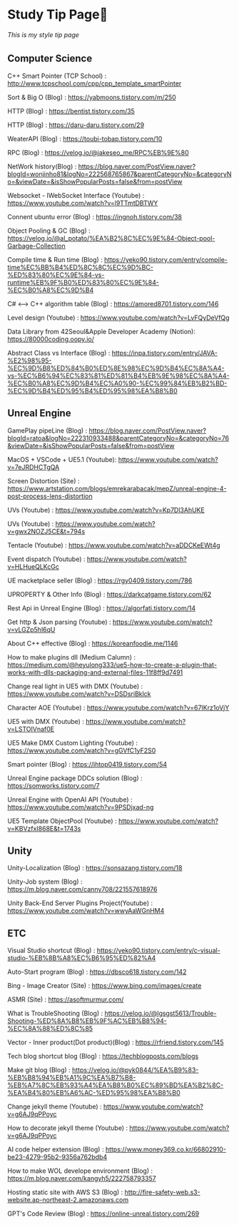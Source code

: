 # **Study Tip Page**📙    
###### This is my style tip page  


## Computer Science  

C++ Smart Pointer (TCP School) : http://www.tcpschool.com/cpp/cpp_template_smartPointer  

Sort & Big O (Blog) : https://yabmoons.tistory.com/m/250

HTTP (Blog) : https://bentist.tistory.com/35   

HTTP (Blog) : https://daru-daru.tistory.com/29  

WeaterAPI (Blog) : https://toubi-tobap.tistory.com/10  

RPC (Blog) : https://velog.io/@jakeseo_me/RPC%EB%9E%80  

NetWork history(Blog) : https://blog.naver.com/PostView.naver?blogId=wonjinho81&logNo=222568765867&parentCategoryNo=&categoryNo=&viewDate=&isShowPopularPosts=false&from=postView  

Websocket - IWebSocket Interface (Youtube) : https://www.youtube.com/watch?v=l9TTmtDBTWY  

Connent ubuntu error (Blog) : https://ingnoh.tistory.com/38  

Object Pooling & GC (Blog) : https://velog.io/@al_potato/%EA%B2%8C%EC%9E%84-Object-pool-Garbage-Collection  

Compile time & Run time (Blog) : https://yeko90.tistory.com/entry/compile-time%EC%BB%B4%ED%8C%8C%EC%9D%BC-%ED%83%80%EC%9E%84-vs-runtime%EB%9F%B0%ED%83%80%EC%9E%84-%EC%B0%A8%EC%9D%B4  

C# <--> C++ algorithm table (Blog) : https://amored8701.tistory.com/146  

Level design (Youtube) : https://www.youtube.com/watch?v=LvFQyDeVfQg  

Data Library from 42Seoul&Apple Developer Academy (Notion): https://80000coding.oopy.io/   

Abstract Class vs Interface (Blog) : https://inpa.tistory.com/entry/JAVA-%E2%98%95-%EC%9D%B8%ED%84%B0%ED%8E%98%EC%9D%B4%EC%8A%A4-vs-%EC%B6%94%EC%83%81%ED%81%B4%EB%9E%98%EC%8A%A4-%EC%B0%A8%EC%9D%B4%EC%A0%90-%EC%99%84%EB%B2%BD-%EC%9D%B4%ED%95%B4%ED%95%98%EA%B8%B0  

## Unreal Engine

GamePlay pipeLine (Blog) : https://blog.naver.com/PostView.naver?blogId=ratoa&logNo=222310933488&parentCategoryNo=&categoryNo=76&viewDate=&isShowPopularPosts=false&from=postView  

MacOS + VSCode + UE5.1 (Youtube): https://www.youtube.com/watch?v=7eJRDHCTgQA  
  
Screen Distortion (Site) : https://www.artstation.com/blogs/emrekarabacak/mepZ/unreal-engine-4-post-process-lens-distortion  

UVs (Youtube) : https://www.youtube.com/watch?v=Kp7Dl3AhUKE  

UVs (Youtube) : https://www.youtube.com/watch?v=gwx2NOZJ5CE&t=794s  

Tentacle (Youtube) : https://www.youtube.com/watch?v=aDDCKeEWt4g  

Event dispatch (Youtube) : https://www.youtube.com/watch?v=HLHueQLKcGc  

UE macketplace seller (Blog) : https://rgy0409.tistory.com/786  

UPROPERTY & Other Info (Blog) : https://darkcatgame.tistory.com/62  

Rest Api in Unreal Engine (Blog) : https://algorfati.tistory.com/14  

Get http & Json parsing (Youtube) : https://www.youtube.com/watch?v=vLGZp5hl6qU  

About C++ effective (Blog) : https://koreanfoodie.me/1146  

How to make plugins dll (Medium Calumn) : https://medium.com/@heyulong333/ue5-how-to-create-a-plugin-that-works-with-dlls-packaging-and-external-files-11f8ff9d7491  

Change real light in UE5 with DMX (Youtube) : https://www.youtube.com/watch?v=DSDsriBklck  

Character AOE (Youtube) : https://www.youtube.com/watch?v=67IKrz1oVjY  

UE5 with DMX (Youtube) : https://www.youtube.com/watch?v=LSTOIVnaf0E  

UE5 Make DMX Custom Lighting (Youtube) : https://www.youtube.com/watch?v=gGVfC1yF2S0  

Smart pointer (Blog) : https://jhtop0419.tistory.com/54  

Unreal Engine package DDCs solution (Blog) : https://somworks.tistory.com/7  

Unreal Engine with OpenAI API (Youtube) : https://www.youtube.com/watch?v=9PSDjxad-ng  

UE5 Template ObjectPool (Youtube) : https://www.youtube.com/watch?v=KBVzfxI868E&t=1743s  

## Unity

Unity-Localization (Blog) : https://sonsazang.tistory.com/18  

Unity-Job system (Blog) : https://m.blog.naver.com/canny708/221557618976  

Unity Back-End Server Plugins Project(Youtube) : https://www.youtube.com/watch?v=wwyAaWGnHM4  

## ETC  

Visual Studio shortcut (Blog) : https://yeko90.tistory.com/entry/c-visual-studio-%EB%8B%A8%EC%B6%95%ED%82%A4  

Auto-Start program (Blog) : https://dbsco618.tistory.com/142  

Bing - Image Creator (Site) : https://www.bing.com/images/create  

ASMR (Site) : https://asoftmurmur.com/  

What is TroubleShooting (Blog) : https://velog.io/@lgsgst5613/Trouble-Shooting-%ED%8A%B8%EB%9F%AC%EB%B8%94-%EC%8A%88%ED%8C%85  

Vector - Inner product(Dot product)(Blog) : https://rfriend.tistory.com/145   

Tech blog shortcut blog (Blog) : https://techblogposts.com/blogs  

Make git blog (Blog) : https://velog.io/@pyk0844/%EA%B9%83-%EB%B8%94%EB%A1%9C%EA%B7%B8-%EB%A7%8C%EB%93%A4%EA%B8%B0%EC%89%BD%EA%B2%8C-%EA%B4%80%EB%A6%AC-%ED%95%98%EA%B8%B0  

Change jekyll theme (Youtube) : https://www.youtube.com/watch?v=g6AJ9qPPoyc  

How to decorate jekyll theme (Youtube) : https://www.youtube.com/watch?v=g6AJ9qPPoyc  

AI code helper extension (Blog) : https://www.money369.co.kr/66802910-be23-4279-95b2-9356a762bdb4  

How to make WOL develope environment (Blog) : https://m.blog.naver.com/kangyh5/222758793357  

Hosting static site with AWS S3 (Blog) : http://fire-safety-web.s3-website.ap-northeast-2.amazonaws.com   

GPT's Code Review (Blog) : https://online-unreal.tistory.com/269  
